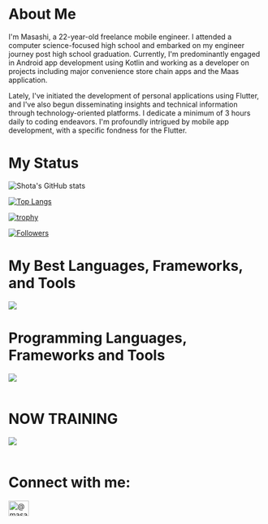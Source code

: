 # About Me

I'm Masashi, a 22-year-old freelance mobile engineer. I attended a computer science-focused high school and embarked on my engineer journey post high school graduation. Currently, I'm predominantly engaged in Android app development using Kotlin and working as a developer on projects including major convenience store chain apps and the Maas application.

Lately, I've initiated the development of personal applications using Flutter, and I've also begun disseminating insights and technical information through technology-oriented platforms. I dedicate a minimum of 3 hours daily to coding endeavors. I'm profoundly intrigued by mobile app development, with a specific fondness for the Flutter.

# My Status

![Shota's GitHub stats](https://github-readme-stats.vercel.app/api?username=mnengineer&show_icons=true&theme=vue-dark)

[![Top Langs](https://github-readme-stats.vercel.app/api/top-langs/?username=mnengineer&layout=compact&theme=vue-dark)](https://github.com/anuraghazra/github-readme-stats)

[![trophy](https://github-profile-trophy.vercel.app/?username=mnengineer&theme=discord)](https://github.com/ryo-ma/github-profile-trophy)

[![Followers](https://badgen.org/img/zenn/masashiii/followers?style=flat)](https://zenn.dev/masashiii)

# My Best Languages, Frameworks, and Tools

<img src="https://skillicons.dev/icons?i=kotlin,java,flutter,dart,github,androidstudio,vscode" />

# Programming Languages, Frameworks and Tools

<img src="https://skillicons.dev/icons?i=html,css,js,angular,vue,express,spring,postgresql,sqlite,mysql,github,androidstudio,vscode,figma,firebase,docker" /> <br /><br />

# NOW TRAINING

<img src="https://skillicons.dev/icons?i=flutter,dart,firebase" /> <br /><br />

# Connect with me:
<p align="left">
<a href="https://medium.com/@masashiii" target="blank"><img align="center" src="https://raw.githubusercontent.com/rahuldkjain/github-profile-readme-generator/master/src/images/icons/Social/medium.svg" alt="@masashiii" height="30" width="40" /></a>
</p>
